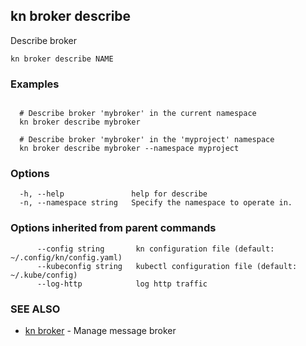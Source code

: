 ## kn broker describe

Describe broker

```
kn broker describe NAME
```

### Examples

```

  # Describe broker 'mybroker' in the current namespace
  kn broker describe mybroker

  # Describe broker 'mybroker' in the 'myproject' namespace
  kn broker describe mybroker --namespace myproject
```

### Options

```
  -h, --help               help for describe
  -n, --namespace string   Specify the namespace to operate in.
```

### Options inherited from parent commands

```
      --config string       kn configuration file (default: ~/.config/kn/config.yaml)
      --kubeconfig string   kubectl configuration file (default: ~/.kube/config)
      --log-http            log http traffic
```

### SEE ALSO

* [kn broker](kn_broker.md)	 - Manage message broker

